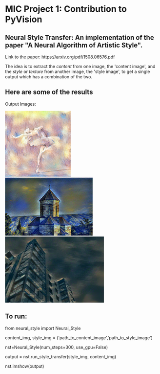 
# MIC Project 1: Contribution to PyVision
## Neural Style Transfer: An implementation of the paper "A Neural Algorithm of Artistic Style".

Link to the paper: https://arxiv.org/pdf/1508.06576.pdf

The idea is to extract the _content_ from one image, the 'content image', and the _style_ or _texture_ from another image, the 'style image', to get a single output which has a combination of the two.

## Here are some of the results
Output Images:

![Output](/output/content1+style6.png)
![](/output/content4+style1.png)
![](/output/content6+style7.png)

## To run:

from neural_style import Neural_Style

content_img, style_img = ('path_to_content_image','path_to_style_image')

nst=Neural_Style(num_steps=300, use_gpu=False)

output = nst.run_style_transfer(style_img, content_img)

nst.imshow(output)


